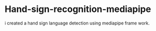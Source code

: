 # Hand-sign-recognition-mediapipe
i  created a hand sign language  detection  using mediapipe frame work. 
